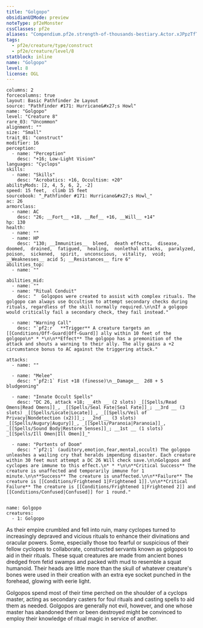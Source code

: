 ```yaml
---
title: "Golgopo"
obsidianUIMode: preview
noteType: pf2eMonster
cssClasses: pf2e
aliases: "Compendium.pf2e.strength-of-thousands-bestiary.Actor.xJPpzTfTABmT5C4i" 
tags:
  - pf2e/creature/type/construct
  - pf2e/creature/level/8
statblock: inline
name: "Golgopo"
level: 8
license: OGL
---
```


```statblock
columns: 2
forcecolumns: true
layout: Basic Pathfinder 2e Layout
source: "Pathfinder #171: Hurricane&#x27;s Howl"
name: "Golgopo"
level: "Creature 8"
rare_03: "Uncommon"
alignment: ""
size: "Small"
trait_01: "construct"
modifier: 16
perception:
  - name: "Perception"
    desc: "+16; Low-Light Vision"
languages: "Cyclops"
skills:
  - name: "Skills"
    desc: "Acrobatics: +16, Occultism: +20"
abilityMods: [2, 4, 5, 6, 2, -2]
speed: 15 feet,  climb 15 feet
sourcebook: "_Pathfinder #171: Hurricane&#x27;s Howl_"
ac: 26
armorclass:
  - name: AC
    desc: "26; __Fort__ +18, __Ref__ +16, __Will__ +14"
hp: 130
health:
  - name: ""
  - name: HP
    desc: "130; __Immunities__  bleed,  death effects,  disease,  doomed,  drained,  fatigued,  healing,  nonlethal attacks,  paralyzed,  poison,  sickened,  spirit,  unconscious,  vitality,  void; __Weaknesses__ acid 5; __Resistances__ fire 6"
abilities_top:
  - name: ""

abilities_mid:
  - name: ""
  - name: "Ritual Conduit"
    desc: "  Golgopos were created to assist with complex rituals. The golgopo can always use Occultism to attempt secondary checks during rituals, regardless of the skill normally required.\n\nIf a golgopo would critically fail a secondary check, they fail instead."

  - name: "Warning Call"
    desc: "`pf2:r`  **Trigger** A creature targets an [[Conditions/Off-Guard|Off-Guard]] ally within 10 feet of the golgopo\n* * *\n\n**Effect** The golgopo has a premonition of the attack and shouts a warning to their ally. The ally gains a +2 circumstance bonus to AC against the triggering attack."

attacks:
  - name: ""

  - name: "Melee"
    desc: "`pf2:1` Fist +18 (finesse)\n__Damage__  2d8 + 5 bludgeoning"

  - name: "Innate Occult Spells"
    desc: "DC 26, attack +18; __4th __ (2 slots) _[[Spells/Read Omens|Read Omens]]_, _[[Spells/Seal Fate|Seal Fate]]_; __3rd __ (3 slots) _[[Spells/Locate|Locate]]_, _[[Spells/Veil of Privacy|Nondetection (x2)]]_; __2nd __ (3 slots) _[[Spells/Augury|Augury]]_, _[[Spells/Paranoia|Paranoia]]_, _[[Spells/Sound Body|Restore Senses]]_; __1st __ (1 slots) _[[Spells/Ill Omen|Ill Omen]]_"

  - name: "Portents of Doom"
    desc: "`pf2:1` (auditory,emotion,fear,mental,occult) The golgopo unleashes a wailing cry that heralds impending disaster. Each creature within 30 feet must attempt a DC 26 Will check save.\n\nGolgopos and cyclopes are immune to this effect.\n* * *\n\n**Critical Success** The creature is unaffected and temporarily immune for 1 minute.\n\n**Success** The creature is unaffected.\n\n**Failure** The creature is [[Conditions/Frightened 1|Frightened 1]].\n\n**Critical Failure** The creature is [[Conditions/Frightened 1|Frightened 2]] and [[Conditions/Confused|Confused]] for 1 round."
 
```

```encounter-table
name: Golgopo
creatures:
  - 1: Golgopo
```



As their empire crumbled and fell into ruin, many cyclopes turned to increasingly depraved and vicious rituals to enhance their divinations and oracular powers. Some, especially those too fearful or suspicious of their fellow cyclopes to collaborate, constructed servants known as golgopos to aid in their rituals. These squat creatures are made from ancient bones dredged from fetid swamps and packed with mud to resemble a squat humanoid. Their heads are little more than the skull of whatever creature's bones were used in their creation with an extra eye socket punched in the forehead, glowing with eerie light.

Golgopos spend most of their time perched on the shoulder of a cyclops master, acting as secondary casters for foul rituals and casting spells to aid them as needed. Golgopos are generally not evil, however, and one whose master has abandoned them or been destroyed might be convinced to employ their knowledge of ritual magic in service of another.
